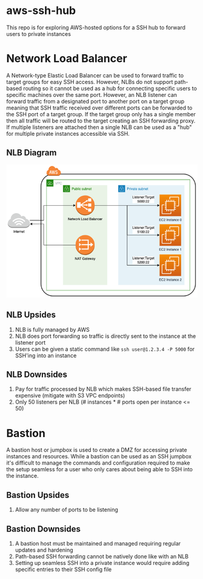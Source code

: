 # aws-ssh-hub
This repo is for exploring AWS-hosted options for a SSH hub to forward users to private instances

# Network Load Balancer
A Network-type Elastic Load Balancer can be used to forward traffic to target groups for easy SSH access.
However, NLBs do not support path-based routing so it cannot be used as a hub for connecting specific users to specific
machines over the same port. However, an NLB listener can forward traffic from a designated port to another port on a
target group meaning that SSH traffic received over different ports can be forwarded to the SSH port of a target group.
If the target group only has a single member then all traffic will be routed to the target creating an SSH forwarding
proxy. If multiple listeners are attached then a single NLB can be used as a "hub" for multiple private instances
accessible via SSH.

## NLB Diagram
![NLB SSH Hub Diagram](./res/nlb/NLBSSHHub.png?raw=true)

## NLB Upsides
1. NLB is fully managed by AWS
2. NLB does port forwarding so traffic is directly sent to the instance at the listener port
3. Users can be given a static command like `ssh user@1.2.3.4 -P 5000` for SSH'ing into an instance

## NLB Downsides
1. Pay for traffic processed by NLB which makes SSH-based file transfer expensive (mitigate with S3 VPC endpoints)
2. Only 50 listeners per NLB (# instances * # ports open per instance <= 50)

# Bastion
A bastion host or jumpbox is used to create a DMZ for accessing private instances and resources. While a bastion can
be used as an SSH jumpbox it's difficult to manage the commands and configuration required to make the setup seamless
for a user who only cares about being able to SSH into the instance.

## Bastion Upsides
1. Allow any number of ports to be listening

## Bastion Downsides
1. A bastion host must be maintained and managed requiring regular updates and hardening
2. Path-based SSH forwarding cannot be natively done like with an NLB
3. Setting up seamless SSH into a private instance would require adding specific entries to their SSH config file

